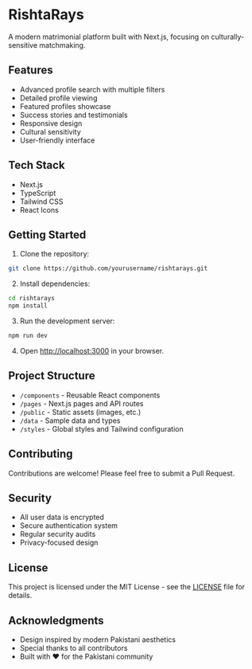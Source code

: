 # RishtaRays

A modern matrimonial platform built with Next.js, focusing on culturally-sensitive matchmaking.

## Features

- Advanced profile search with multiple filters
- Detailed profile viewing
- Featured profiles showcase
- Success stories and testimonials
- Responsive design
- Cultural sensitivity
- User-friendly interface

## Tech Stack

- Next.js
- TypeScript
- Tailwind CSS
- React Icons

## Getting Started

1. Clone the repository:
```bash
git clone https://github.com/yourusername/rishtarays.git
```

2. Install dependencies:
```bash
cd rishtarays
npm install
```

3. Run the development server:
```bash
npm run dev
```

4. Open [http://localhost:3000](http://localhost:3000) in your browser.

## Project Structure

- `/components` - Reusable React components
- `/pages` - Next.js pages and API routes
- `/public` - Static assets (images, etc.)
- `/data` - Sample data and types
- `/styles` - Global styles and Tailwind configuration

## Contributing

Contributions are welcome! Please feel free to submit a Pull Request.

## Security

- All user data is encrypted
- Secure authentication system
- Regular security audits
- Privacy-focused design

## License

This project is licensed under the MIT License - see the [LICENSE](LICENSE) file for details.

## Acknowledgments

- Design inspired by modern Pakistani aesthetics
- Special thanks to all contributors
- Built with ❤️ for the Pakistani community 